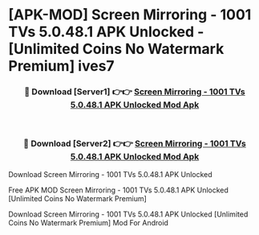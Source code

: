 # [APK-MOD] Screen Mirroring - 1001 TVs 5.0.48.1 APK Unlocked - [Unlimited Coins No Watermark Premium] ives7



<div align="center">
<h3>🔴 Download [Server1] 👉👉 <a href="https://momento.my/?title=Screen_Mirroring_-_1001_TVs_5.0.48.1_APK_Unlocked">Screen Mirroring - 1001 TVs 5.0.48.1 APK Unlocked Mod Apk</a></h3><br>

<h3>🔴 Download [Server2] 👉👉 <a href="https://momento.my/?title=Screen_Mirroring_-_1001_TVs_5.0.48.1_APK_Unlocked">Screen Mirroring - 1001 TVs 5.0.48.1 APK Unlocked Mod Apk</a></h3>
</div>



Download Screen Mirroring - 1001 TVs 5.0.48.1 APK Unlocked 

Free APK MOD Screen Mirroring - 1001 TVs 5.0.48.1 APK Unlocked [Unlimited Coins No Watermark Premium]

Download Screen Mirroring - 1001 TVs 5.0.48.1 APK Unlocked [Unlimited Coins No Watermark Premium] Mod For Android
